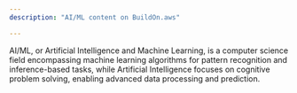 ```yaml
---
description: "AI/ML content on BuildOn.aws"

---
```

AI/ML, or Artificial Intelligence and Machine Learning, is a computer science field encompassing machine learning algorithms for pattern recognition and inference-based tasks, while Artificial Intelligence focuses on cognitive problem solving, enabling advanced data processing and prediction.
